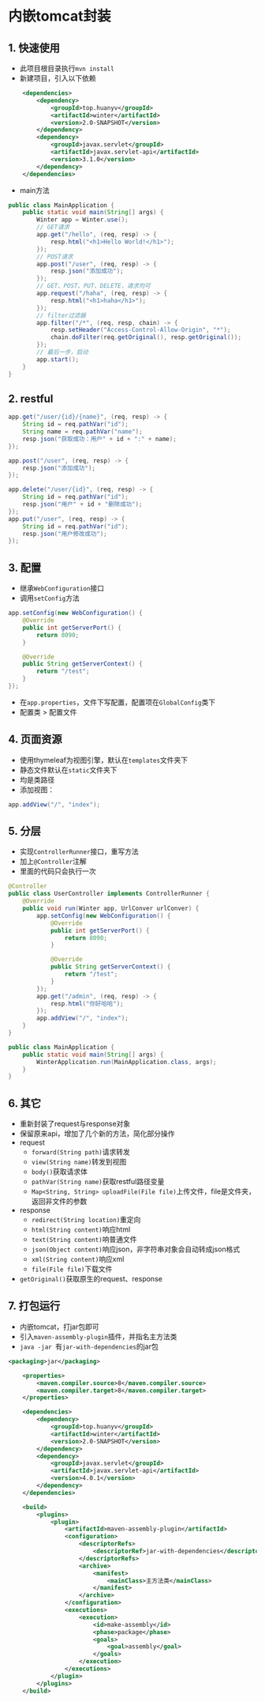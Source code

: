 # 内嵌tomcat封装

## 1. 快速使用

* 此项目根目录执行`mvn install`
* 新建项目，引入以下依赖

```xml
    <dependencies>
        <dependency>
            <groupId>top.huanyv</groupId>
            <artifactId>winter</artifactId>
            <version>2.0-SNAPSHOT</version>
        </dependency>
        <dependency>
            <groupId>javax.servlet</groupId>
            <artifactId>javax.servlet-api</artifactId>
            <version>3.1.0</version>
        </dependency>
    </dependencies>
```

* main方法

```java
public class MainApplication {
    public static void main(String[] args) {
        Winter app = Winter.use();
        // GET请求
        app.get("/hello", (req, resp) -> {
            resp.html("<h1>Hello World!</h1>");
        });
        // POST请求
        app.post("/user", (req, resp) -> {
            resp.json("添加成功");
        });
        // GET、POST、PUT、DELETE，请求均可
        app.request("/haha", (req, resp) -> {
            resp.html("<h1>haha</h1>");
        });
        // filter过滤器
        app.filter("/*", (req, resp, chain) -> {
            resp.setHeader("Access-Control-Allow-Origin", "*");
            chain.doFilter(req.getOriginal(), resp.getOriginal());
        });
        // 最后一步，启动
        app.start();
    }
}
```

## 2. restful

```java
app.get("/user/{id}/{name}", (req, resp) -> {
    String id = req.pathVar("id");
    String name = req.pathVar("name");
    resp.json("获取成功：用户" + id + ":" + name);
});

app.post("/user", (req, resp) -> {
    resp.json("添加成功");
});

app.delete("/user/{id}", (req, resp) -> {
    String id = req.pathVar("id");
    resp.json("用户" + id + "删除成功");
});
app.put("/user", (req, resp) -> {
    String id = req.pathVar("id");
    resp.json("用户修改成功");
});
```

## 3. 配置

* 继承`WebConfiguration`接口
* 调用`setConfig`方法

```java
app.setConfig(new WebConfiguration() {
    @Override
    public int getServerPort() {
        return 8090;
    }

    @Override
    public String getServerContext() {
        return "/test";
    }
});	
```

* 在`app.properties`，文件下写配置，配置项在`GlobalConfig`类下
* 配置类 > 配置文件


## 4. 页面资源

* 使用thymeleaf为视图引擎，默认在`templates`文件夹下
* 静态文件默认在`static`文件夹下
* 均是类路径
* 添加视图：

```java
app.addView("/", "index");
```

## 5. 分层

* 实现`ControllerRunner`接口，重写方法
* 加上`@Controller`注解
* 里面的代码只会执行一次

```java
@Controller
public class UserController implements ControllerRunner {
    @Override
    public void run(Winter app, UrlConver urlConver) {
        app.setConfig(new WebConfiguration() {
            @Override
            public int getServerPort() {
                return 8090;
            }

            @Override
            public String getServerContext() {
                return "/test";
            }
        });
        app.get("/admin", (req, resp) -> {
            resp.html("你好哈哈");
        });
        app.addView("/", "index");
    }
}
```

```java
public class MainApplication {
    public static void main(String[] args) {
        WinterApplication.run(MainApplication.class, args);
    }
}
```

## 6. 其它

* 重新封装了request与response对象
* 保留原来api，增加了几个新的方法，简化部分操作
* request
	* `forward(String path)`请求转发
	* `view(String name)`转发到视图
	* `body()`获取请求体
	* `pathVar(String name)`获取restful路径变量
	* `Map<String, String> uploadFile(File file)`上传文件，file是文件夹，返回非文件的参数
* response
	* `redirect(String location)`重定向
	* `html(String content)`响应html
	* `text(String content)`响普通文件
	* `json(Object content)`响应json，非字符串对象会自动转成json格式
	* `xml(String content)`响应xml
	* `file(File file)`下载文件
* `getOriginal()`获取原生的request、response

## 7. 打包运行

* 内嵌tomcat，打jar包即可
* 引入`maven-assembly-plugin`插件，并指名主方法类
* `java -jar `有`jar-with-dependencies`的jar包

```xml
<packaging>jar</packaging>

    <properties>
        <maven.compiler.source>8</maven.compiler.source>
        <maven.compiler.target>8</maven.compiler.target>
    </properties>

    <dependencies>
        <dependency>
            <groupId>top.huanyv</groupId>
            <artifactId>winter</artifactId>
            <version>2.0-SNAPSHOT</version>
        </dependency>
        <dependency>
            <groupId>javax.servlet</groupId>
            <artifactId>javax.servlet-api</artifactId>
            <version>4.0.1</version>
        </dependency>
    </dependencies>

    <build>
        <plugins>
            <plugin>
                <artifactId>maven-assembly-plugin</artifactId>
                <configuration>
                    <descriptorRefs>
                        <descriptorRef>jar-with-dependencies</descriptorRef>
                    </descriptorRefs>
                    <archive>
                        <manifest>
                            <mainClass>主方法类</mainClass>
                        </manifest>
                    </archive>
                </configuration>
                <executions>
                    <execution>
                        <id>make-assembly</id>
                        <phase>package</phase>
                        <goals>
                            <goal>assembly</goal>
                        </goals>
                    </execution>
                </executions>
            </plugin>
        </plugins>
    </build>
```